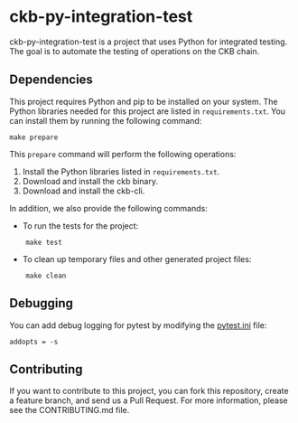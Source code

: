 # ckb-py-integration-test

ckb-py-integration-test is a project that uses Python for integrated testing. The goal is to automate the testing of operations on the CKB chain.

## Dependencies

This project requires Python and pip to be installed on your system. The Python libraries needed for this project are listed in `requirements.txt`. You can install them by running the following command:
```
make prepare
```
This `prepare` command will perform the following operations:

1. Install the Python libraries listed in `requirements.txt`.
2. Download and install the ckb binary.
3. Download and install the ckb-cli.

In addition, we also provide the following commands:

- To run the tests for the project:
  
```
    make test
```

- To clean up temporary files and other generated project files:
```
    make clean
```
## Debugging

You can add debug logging for pytest by modifying the [pytest.ini](pytest.ini) file:

```angular2html
addopts = -s 
```

## Contributing

If you want to contribute to this project, you can fork this repository, create a feature branch, and send us a Pull Request. For more information, please see the CONTRIBUTING.md file.
